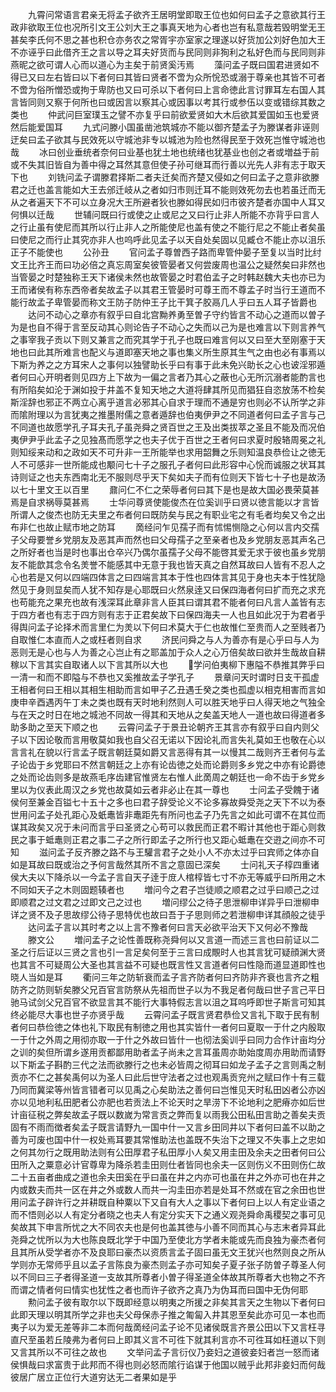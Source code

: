 <!-- { "loadSidebar": true } -->
　　九霄问常语言君亲无将孟子欲齐王居明堂即取王位也如何曰孟子之意欲其行王政非欲取王位也况所引文王公刘大王之事真天地为心者也岂有私意哉若毁明堂无王甚矣李氏何不思之甚也积仓亦务农之常胥宇亦室家之理遂以好货加公刘好色加大王不亦诬乎曰此借齐王之言以导之耳夫好货而与民同则非狥利之私好色而与民同则非燕昵之欲可谓人心而以道心为主矣于前贤奚汚焉
　　藻问孟子既曰国君进贤如不得已又曰左右皆曰以下者何曰其皆曰贤者不啻为众所恱恐或溺于尊亲也其皆不可者不啻为俗所憎恐或拘于卑防也又曰可杀以下者何曰上言命徳此言讨罪耳左右国人其言皆同则又察于何所也曰或因言以察其心或因事以考其行或参伍以变或错综其数之类也
　　仲武问巨室璞玉之譬不亦复乎曰前欲爱贤如大木后欲其爱国如玉也爱贤然后能爱国耳
　　九式问滕小国虽凿池筑城亦不能以御齐楚孟子为滕谋者非诬则迂矣曰孟子欲其与民效死以守城池非专以城池为险也然得民至于效死岂惟守城池也哉
　　冰曰创业垂统者奈何曰业基也犹土地也统绪也犹基业也创之者或増益于前或不失其旧皆自为善中得之耳然其意但使子孙可继耳而行善以光先人非有志于取天下也
　　刘铣问孟子谓滕君择斯二者夫迁矣而齐楚又侵如之何曰孟子之意非欲滕君之迁也盖言能如大王去邠迁岐从之者如归市则迁耳不能则效死勿去也若虽迁而无从之者遍天下不可以立身况大王所避者狄也滕如得民如归市彼齐楚者亦国中人耳又何惧以迁哉
　　世辅问既曰行或使之止或尼之又曰行止非人所能不亦背乎曰言人之行止虽有使尼而其所以行止非人之所能使尼也盖有使之不能行尼之不能止者矣虽曰使尼之而行止其究亦非人也呜呼此见孟子以天自处矣固以见臧仓不能止亦以沮乐正子不能使也
　　公孙丑
　　官问孟子尊曽西子路而卑管仲晏子至复以当时比纣文王比齐王而曰功必倍之真忘周室矣彼管晏者又何尝废周也温公之疑然矣曰非然也当管晏之时楚独称王天下诸侯未然也故管晏之时君伯孟子之时韩赵魏大夫也亦已为王而诸侯有称东西帝者矣故孟子以其君王管晏时可尊王而不尊孟子时当行王道而不能行故孟子卑管晏而称文王防子防仲王子比干箕子胶鬲几人乎曰五人耳子皆爵也
　　达问不动心之章亦有叙乎曰自北宫黝养勇至曽子守约皆言不动心之道而以曽子为是也自不得于言至反动其心则论告子不动心之失而以己为是也难言以下则言养气之事宰我子贡以下则又兼言之而究其学于孔子也既曰难言何以又曰至大至刚塞于天地也曰此其所难言也配义与道即塞天地之事也集义所生原其生气之由也必有事焉以下斯为养之之方耳宋人之事何以独譬助长乎曰有事于此未免兴助长之心也诐淫邪遁者何曰心开明者则见四方上下故为一偏之言者乃其心之蔽也心无所沉溺者能酌言也有所陷矣如沦于渊如投于井盖不复知天地之大道将肆其所见而猖狂自恣放荡不检矣斯淫辞也邪正不两立心离乎道言必邪其心自求于理而不通是穷也则必不认所学之非而隂附理以为言犹夷之推墨附儒之意者遁辞也伯夷伊尹之不同道者何曰孟子言与己不同道也故愿学孔子耳夫孔子虽尧舜之贤百世之王及出类拔萃之圣且不能及而况伯夷伊尹乎此孟子之见独髙而愿学之也夫子优于百世之王者何曰求夏时殷辂周冕之礼则知绥来动和之政如天不可升非一王所能举也求用韶舞之乐则知温良恭俭让之徳无人不可感非一世所能成也颙问七十子之服孔子者何曰此形容中心恱而诚服之状耳其诗则证之也夫东西南北无不服则尽乎天下矣如夫子而有位则天下皆七十子也是故汤以七十里文王以百里
　　鼐问仁不仁之荣辱者何曰其下是也是故大国必畏荣莫甚焉是自求祸辱莫甚焉
　　士华问尊贤使能俊杰在位奚训乎曰贤以徳言能以才言皆所谓人之俊杰也防无夫里之布者何曰既防矣与民之有职业宅之有毛者均矣又令之出布非仁也故止赋市地之防耳
　　啇经问乍见孺子而有怵惕恻隐之心何以言内交孺子父母要誉乡党朋友及恶其声而然也曰父母孺子之至亲者也及乡党朋友恶其声名己之所好者也当是时也事出仓卒兴乃偶尔虽孺子父母不能啓其爱无求于彼也虽乡党朋友不能歆其念令名羙誉不能感其中无意于我也皆天真之自然耳故曰人皆有不忍人之心也若是又何以四端四体言之曰四端言其本于性也四体言其见于身也夫本于性犹隐然见于身则显矣而人犹不知存是心耶既曰火然泉逹又曰保四海者何曰扩而充之求充也苟能充之果充也故有浅深耳此章非言人臣其曰谓其君不能者何曰凡言人盖皆有志于四方者也有志于四方则有志于正君矣故下曰保四海夫一人也且如此况于为君者乎得舆问孟子论择术而言里仁为羙以下何曰术莫大于仁也故惟仁至贵而人之至贱者乃自取惟仁本直而人之或枉者则自求
　　济民问舜之与人为善亦有是心乎曰与人为恶则无是心也与人为善之心岂止有之耶盖加于众人之心万倍矣故曰欲并生哉故自耕稼以下言其实自取诸人以下言其所以大也
　　学问伯夷柳下惠隘不恭推其弊乎曰一清一和而不即隘与不恭也又奚推故孟子学孔子
　　景章问天时谓时日支干孤虚王相者何曰王相以其相生相助而言如甲子乙丑遇壬癸之类也孤虚以相克相害而言如庚申辛酉遇丙午丁未之类也既有天时地利然则人可以胜天地乎曰人得天地之气独全与在天之时日在地之城池不同故一得其和天地从之矣盖天地人一道也故曰得道者多助多助之至天下顺之也
　　云霄问孟子于景丑论朝齐王其言亦有叙乎曰自内则父子以下因论敬而言用敬莫如我也自父召无诺以下因论礼而言失礼莫如王也敬在心以言言礼在貌以行言孟子既言朝廷莫如爵又言恶得有其一以慢其二哉则齐王者何与孟子论齿于乡党耶曰不然言朝廷之上亦有论齿徳之处而论爵则多乡党之中亦有论爵徳之处而论齿则多是故燕毛序齿建官惟贤左右惟人此啇周之朝廷也一命不齿于乡党乡里以为仪表此周汉之乡党也故莫如云者非必止在其一尊也
　　士问孟子受餽于诸侯何至兼金百镒七十五十之多也曰君子辞受论义不论多寡故舜受尧之天下不以为泰世用问孟子处孔距心及蚔鼃皆非鼃距先有所问也孟子乃先言之如此可谓不在其位而谋其政矣又况于未问而言乎曰圣贤之心苟可以救民而正君不暇计其他也于距心则救民之事于蚳鼃则正君之事二子之所行即孟子之所行也又距心蚳鼃在交逰之间亦不可知
　　滋问孟子反齐滕之路不与王驩言君子之处小人不亦太过乎曰宾师之体亦自如是耳故曰既或治之予何言哉然其所不言之意固已深矣
　　士问礼天子椁四重诸侯大夫以下降杀以一今孟子言自天子逹于庻人棺椁皆七寸不亦无等威乎曰所用之木不同如天子之木则固题辏者也
　　増问今之君子岂徒顺之顺君之过乎曰顺己之过即顺君之过文君之过即文己之过也
　　増问缪公之待子思泄柳申详异乎曰泄柳申详之贤不及子思故缪公待子思特优也故曰吾于子思则师之若泄柳申详其顔般之徒乎
　　达问孟子言以其时考之以上言不豫者何曰言天必欲平治天下又何必不豫哉
　　滕文公
　　増问孟子之论性善既称尧舜何以又言道一而述三言也曰前证以二圣之行后证以三贤之言也引一言足矣何至于三言曰成覸时人也其言犹可疑顔渊大贤也其言不可疑周公大圣也其言益不可疑也既言性又言道者何曰性隐而道显道即性也晓人当如是耳
　　衢问三年之防斩衰而孟子言齐防者何曰齐防非齐衰也言齐之粗防齐之防则斩矣滕父兄百官言防祭从先祖而世子以为不我足者何哉曰世子言己平日驰马试剑父兄百官不欲显言其不能行大事特假志言以沮之耳呜呼即世子斯言可知其终必能尽大事也世子亦贤乎哉
　　云霄问孟子既言贤君恭俭又言礼下取于民有制者何曰恭俭徳之体也礼下取民有制徳之用也其实皆什一者何曰夏取一于什之内殷取一于什之外周之用彻亦取一于什之外故曰皆什一也彻法奚训乎曰同力合作计亩均分之训的矣但所谓乡遂用贡都鄙用助者孟子尚未之言耳虽周亦助始度周亦用助而请野以下斯孟子斟酌三代之法而欲滕行之也未必皆周之彻耳曰如龙子孟子之言则禹之制贡亦不仁之甚矣禹何以为圣人曰此后世守法者之过也观禹贡兖州之赋曰作十有三载乃同而冀梁等州皆言错者可以见禹之心矣助法之善何曰岂惟见天时私田凶者公亦凶亦以见地利私田肥者公亦肥也若贡法上不论天时之旱涝下不论地利之肥瘠亦如后世计亩征税之弊矣故孟子既以数嵗为常言贡之弊而复以雨我公田私田言助之善矣夫贡固有不雨而徴者矣孟子既言请野九一国中什一又言乡田同井以下者何曰盖不以助之善为可废也国中什一权处焉耳要其常惟助法也盖既不失治下之理又不失事上之忠如之何其勿行之既用助法则有公田厚君子私田厚小人矣又用圭田及余夫之田者何曰公田所入之粟意必计官尊卑为降杀若圭田则仕者皆同也余夫一区则伤义不田则伤仁故二十五亩者曲成之道也余夫田奚在乎曰虽在井之内亦可也虽在井之外亦可也在井之内或数夫而共一区在井之外或数人而共一沟圭田亦若是处耳不然或在官之余田也世用问孟子辟许行之并耕既自种粟以下又自有大人之事以下者何曰上以人有定业语之而不悟则必以人有定分者晓之也夫人有定分实天下之通义观尧舜命禹稷契之事可见矣故其下申言所忧之大不同农夫也是何也盖其徳与小善不同而其心与志末者异耳此尧舜之忧所以为大也陈良既北学于中国乃至使北方学者未能或先而良独为豪杰者何且其所从受学者亦不及良耶曰豪杰以资质言孟子固曰虽无文王犹兴也然则良之所从学则亦无常师乎且以孟子言陈良为豪杰则孟子亦可知矣子夏子张子防曽子尊圣人何以不同曰三子者得圣道一支故其所尊者小曽子得圣道全体故其所尊者大也物之不齐而谓之情者何曰情实也犹性之者也而许子欲齐之真乃为伪耳而曰国中无伪何耶
　　勲问孟子彼有取尔以下既即经意以明夷之所援之非矣其言天之生物以下者何曰此即天理以明其所学之非也夫父母保赤子推之匍匐入井其恩至矣此亦可见一本也而夷子以为爱无差等非二本而何哉啇经问孟子论不见诸侯既言齐景公田以下又言枉寻直尺至虽若丘陵弗为者何曰上即其义言不可徃下就其利言亦不可徃耳如枉道以下则又言其所以不可往之故也
　　文举问孟子言衍仪乃妾妇之道彼妾妇者岂一怒而诸侯惧哉曰求富贵于此邦而不得也则必怒而隂行谄谋于他国以贼乎此邦非妾妇而何哉彼居广居立正位行大道穷达无二者果如是乎
